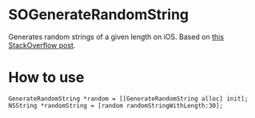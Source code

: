 # SOGenerateRandomString
Generates random strings of a given length on iOS. Based on [this StackOverflow post](https://stackoverflow.com/questions/2633801/generate-a-random-alphanumeric-string-in-cocoa). 

# How to use
``GenerateRandomString *random = [[GenerateRandomString alloc] init];
NSString *randomString = [random randomStringWithLength:30];``
